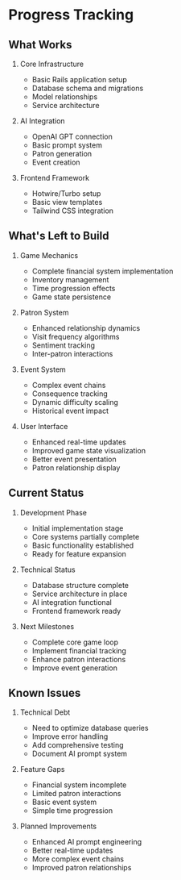 # Progress Tracking

## What Works

1. Core Infrastructure

   - Basic Rails application setup
   - Database schema and migrations
   - Model relationships
   - Service architecture

2. AI Integration

   - OpenAI GPT connection
   - Basic prompt system
   - Patron generation
   - Event creation

3. Frontend Framework

   - Hotwire/Turbo setup
   - Basic view templates
   - Tailwind CSS integration

## What's Left to Build

1. Game Mechanics

   - Complete financial system implementation
   - Inventory management
   - Time progression effects
   - Game state persistence

2. Patron System

   - Enhanced relationship dynamics
   - Visit frequency algorithms
   - Sentiment tracking
   - Inter-patron interactions

3. Event System

   - Complex event chains
   - Consequence tracking
   - Dynamic difficulty scaling
   - Historical event impact

4. User Interface

   - Enhanced real-time updates
   - Improved game state visualization
   - Better event presentation
   - Patron relationship display

## Current Status

1. Development Phase

   - Initial implementation stage
   - Core systems partially complete
   - Basic functionality established
   - Ready for feature expansion

2. Technical Status

   - Database structure complete
   - Service architecture in place
   - AI integration functional
   - Frontend framework ready

3. Next Milestones

   - Complete core game loop
   - Implement financial tracking
   - Enhance patron interactions
   - Improve event generation

## Known Issues

1. Technical Debt

   - Need to optimize database queries
   - Improve error handling
   - Add comprehensive testing
   - Document AI prompt system

2. Feature Gaps

   - Financial system incomplete
   - Limited patron interactions
   - Basic event system
   - Simple time progression

3. Planned Improvements

   - Enhanced AI prompt engineering
   - Better real-time updates
   - More complex event chains
   - Improved patron relationships
